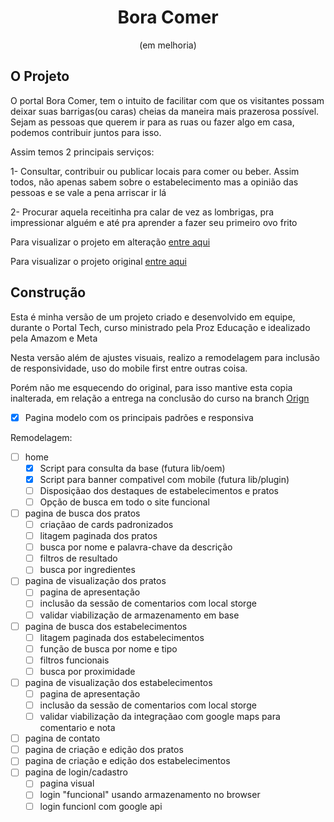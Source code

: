 <h1 align='center'> Bora Comer </h1>
<P align='center'> (em melhoria) </P>

## O Projeto

O portal Bora Comer, tem o intuito de facilitar com que os visitantes possam deixar suas barrigas(ou caras) cheias da maneira mais prazerosa possível. Sejam as pessoas que querem ir para as ruas ou fazer algo em casa, podemos contribuir juntos para isso.

Assim temos 2 principais serviços:

1- Consultar, contribuir ou publicar locais para comer ou beber. Assim todos, não apenas sabem sobre o estabelecimento mas a opinião das pessoas e se vale a pena arriscar ir lá

2- Procurar aquela receitinha pra calar de vez as lombrigas, pra impressionar alguém e até pra aprender a fazer seu primeiro ovo frito

Para visualizar o projeto em alteração [entre aqui](https://rtormente.github.io/BoraComer/)

Para visualizar o projeto original [entre aqui](https://viniciusdmorais.github.io/Projeto-Integrador/index.html)

## Construção

Esta é minha versão de um projeto criado e desenvolvido em equipe, durante o Portal Tech, curso ministrado pela Proz Educação e idealizado pela Amazom e Meta

Nesta versão além de ajustes visuais, realizo a remodelagem para inclusão de responsividade, uso do mobile first entre outras coisa.

Porém não me esquecendo do original, para isso mantive esta copia inalterada, em relação a entrega na conclusão do curso na branch [Orign](https://github.com/RTormente/BoraComer/tree/Orign)

-   [x] Pagina modelo com os principais padrões e responsiva

Remodelagem:

-   [ ] home
    -   [x] Script para consulta da base (futura lib/oem)
    -   [x] Script para banner compativel com mobile (futura lib/plugin)
    -   [ ] Disposiçãao dos destaques de estabelecimentos e pratos
    -   [ ] Opção de busca em todo o site funcional
-   [ ] pagina de busca dos pratos
    -   [ ] criaçãao de cards padronizados
    -   [ ] litagem paginada dos pratos
    -   [ ] busca por nome e palavra-chave da descrição
    -   [ ] filtros de resultado
    -   [ ] busca por ingredientes
-   [ ] pagina de visualização dos pratos
    -   [ ] pagina de apresentação
    -   [ ] inclusão da sessão de comentarios com local storge
    -   [ ] validar viabilização de armazenamento em base
-   [ ] pagina de busca dos estabelecimentos
    -   [ ] litagem paginada dos estabelecimentos
    -   [ ] função de busca por nome e tipo
    -   [ ] filtros funcionais
    -   [ ] busca por proximidade
-   [ ] pagina de visualização dos estabelecimentos
    -   [ ] pagina de apresentação
    -   [ ] inclusão da sessão de comentarios com local storge
    -   [ ] validar viabilização da integraçãao com google maps para comentario e nota
-   [ ] pagina de contato
-   [ ] pagina de criação e edição dos pratos
-   [ ] pagina de criação e edição dos estabelecimentos
-   [ ] pagina de login/cadastro
    -   [ ] pagina visual
    -   [ ] login "funcional" usando armazenamento no browser
    -   [ ] login funcionl com google api
